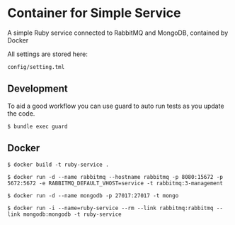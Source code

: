 Container for Simple Service
============================

A simple Ruby service connected to RabbitMQ and MongoDB, contained by Docker

All settings are stored here:

    config/setting.tml

Development
-----------

To aid a good workflow you can use guard to auto run tests as you update the code.

    $ bundle exec guard

Docker
------

    $ docker build -t ruby-service .

    $ docker run -d --name rabbitmq --hostname rabbitmq -p 8080:15672 -p 5672:5672 -e RABBITMQ_DEFAULT_VHOST=service -t rabbitmq:3-management

    $ docker run -d --name mongodb -p 27017:27017 -t mongo

    $ docker run -i --name=ruby-service --rm --link rabbitmq:rabbitmq --link mongodb:mongodb -t ruby-service

